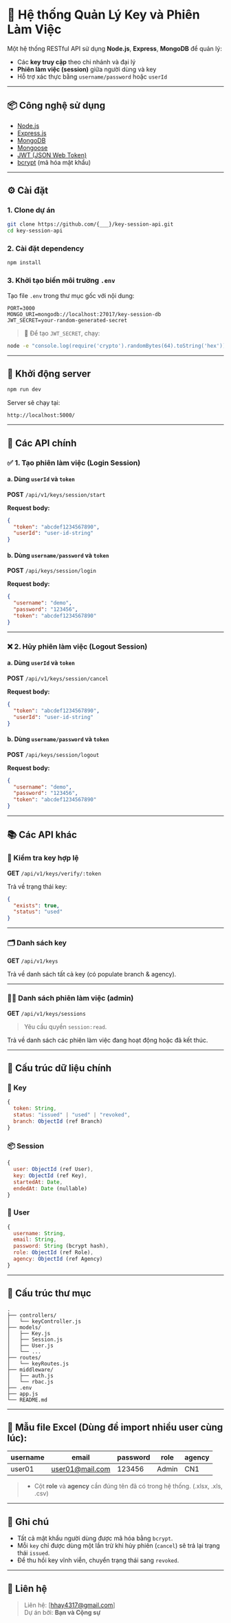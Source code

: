 # 🔐 Hệ thống Quản Lý Key và Phiên Làm Việc

Một hệ thống RESTful API sử dụng **Node.js**, **Express**, **MongoDB** để quản lý:
- Các **key truy cập** theo chi nhánh và đại lý
- **Phiên làm việc (session)** giữa người dùng và key
- Hỗ trợ xác thực bằng `username/password` hoặc `userId`

---

## 📦 Công nghệ sử dụng

- [Node.js](https://nodejs.org/)
- [Express.js](https://expressjs.com/)
- [MongoDB](https://www.mongodb.com/)
- [Mongoose](https://mongoosejs.com/)
- [JWT (JSON Web Token)](https://jwt.io/)
- [bcrypt](https://www.npmjs.com/package/bcrypt) (mã hóa mật khẩu)

---

## ⚙️ Cài đặt

### 1. Clone dự án

```bash
git clone https://github.com/{___}/key-session-api.git
cd key-session-api
```

### 2. Cài đặt dependency

```bash
npm install
```

### 3. Khởi tạo biến môi trường `.env`

Tạo file `.env` trong thư mục gốc với nội dung:

```env
PORT=3000
MONGO_URI=mongodb://localhost:27017/key-session-db
JWT_SECRET=your-random-generated-secret
```

> 🔑 Để tạo `JWT_SECRET`, chạy:
```bash
node -e "console.log(require('crypto').randomBytes(64).toString('hex'))"
```

---

## 🚀 Khởi động server

```bash
npm run dev
```

Server sẽ chạy tại:  
```
http://localhost:5000/
```

---

## 🔐 Các API chính

### ✅ 1. Tạo phiên làm việc (Login Session)

#### a. Dùng `userId` và `token`

**POST** `/api/v1/keys/session/start`

**Request body:**
```json
{
  "token": "abcdef1234567890",
  "userId": "user-id-string"
}
```

#### b. Dùng `username/password` và `token`

**POST** `/api/keys/session/login`

**Request body:**
```json
{
  "username": "demo",
  "password": "123456",
  "token": "abcdef1234567890"
}
```

---

### ❌ 2. Hủy phiên làm việc (Logout Session)

#### a. Dùng `userId` và `token`

**POST** `/api/v1/keys/session/cancel`

**Request body:**
```json
{
  "token": "abcdef1234567890",
  "userId": "user-id-string"
}
```

#### b. Dùng `username/password` và `token`

**POST** `/api/keys/session/logout`

**Request body:**
```json
{
  "username": "demo",
  "password": "123456",
  "token": "abcdef1234567890"
}
```

---

## 📚 Các API khác

### 📄 Kiểm tra key hợp lệ

**GET** `/api/v1/keys/verify/:token`

Trả về trạng thái key:
```json
{
  "exists": true,
  "status": "used"
}
```

---

### 🗂 Danh sách key

**GET** `/api/v1/keys`

Trả về danh sách tất cả key (có populate branch & agency).

---

### 🧑‍💼 Danh sách phiên làm việc (admin)

**GET** `/api/v1/keys/sessions`

> Yêu cầu quyền `session:read`.

Trả về danh sách các phiên làm việc đang hoạt động hoặc đã kết thúc.

---

## 🔐 Cấu trúc dữ liệu chính

### 🔑 Key
```js
{
  token: String,
  status: "issued" | "used" | "revoked",
  branch: ObjectId (ref Branch)
}
```

### 📦 Session
```js
{
  user: ObjectId (ref User),
  key: ObjectId (ref Key),
  startedAt: Date,
  endedAt: Date (nullable)
}
```

### 👤 User
```js
{
  username: String,
  email: String,
  password: String (bcrypt hash),
  role: ObjectId (ref Role),
  agency: ObjectId (ref Agency)
}
```

---

## 📂 Cấu trúc thư mục

```
.
├── controllers/
│   └── keyController.js
├── models/
│   ├── Key.js
│   ├── Session.js
│   ├── User.js
│   └── ...
├── routes/
│   └── keyRoutes.js
├── middleware/
│   ├── auth.js
│   └── rbac.js
├── .env
├── app.js
└── README.md
```

---

## 📄 Mẫu file Excel (Dùng để import nhiều user cùng lúc):

| username | email         | password | role  | agency |
|----------|--------------|----------|-------|--------|
| user01   | user01@mail.com | 123456   | Admin | CN1    |

> * Cột **role** và **agency** cần đúng tên đã có trong hệ thống.
> (.xlsx, .xls, .csv)

---

## 📌 Ghi chú

- Tất cả mật khẩu người dùng được mã hóa bằng `bcrypt`.
- Mỗi `key` chỉ được dùng một lần trừ khi hủy phiên (`cancel`) sẽ trả lại trạng thái `issued`.
- Để thu hồi key vĩnh viễn, chuyển trạng thái sang `revoked`.

---

## 📮 Liên hệ

> Liên hệ: [hhay4317@gmail.com]  
> Dự án bởi: **Bạn và Cộng sự**